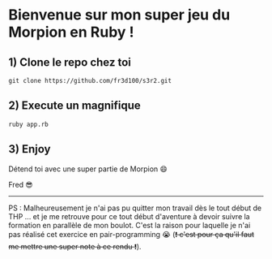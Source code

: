 Bienvenue sur mon super jeu du Morpion en Ruby !
======

## 1) Clone le repo chez toi
```
git clone https://github.com/fr3d100/s3r2.git
```

## 2) Execute un magnifique 
```
ruby app.rb
```

## 3) Enjoy 
Détend toi avec une super partie de Morpion :smile:
 


Fred :sunglasses:


----
PS : Malheureusement je n'ai pas pu quitter mon travail dès le tout début de THP ... et je me retrouve pour ce tout début d'aventure à devoir suivre la formation en parallèle de mon boulot. C'est la raison pour laquelle je n'ai pas réalisé cet exercice en pair-programming :sob: (~~:exclamation: c'est pour ça qu'il faut me mettre une super note à ce rendu :exclamation:~~).
